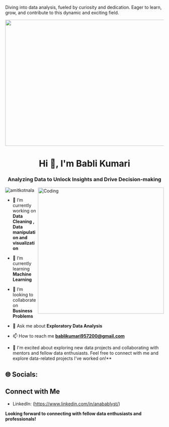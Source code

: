 Diving into data analysis, fueled by curiosity and dedication. Eager to learn, grow, and contribute to this dynamic and exciting field.

<p align="center">
  <img src="https://static1.s123-cdn-static-a.com/uploads/2469257/normal_5d659ef3cbfe7.gif" width="800" height="400">
</p>

<h1 align="center">Hi 👋, I'm Babli Kumari</h1>
<h3 align="center">Analyzing Data to Unlock Insights and Drive Decision-making</h3>
<img align="right" alt="Coding" width="400" src="https://camo.githubusercontent.com/b70081ec9c6d16a35bf18610619030bfc810cda3118051cf75ace93700e233c1/68747470733a2f2f63646e2e6472696262626c652e636f6d2f75736572732f313336343032392f73637265656e73686f74732f31363039333236382f6d656469612f36386538326137666234393034363134613930363664366235343063313462322e676966"





<p align="left"> <img src="https://komarev.com/ghpvc/?username=amitkotnala&label=Profile%20views&color=0e75b6&style=flat" alt="amitkotnala" /> </p>

- 🔭 I’m currently working on **Data Cleaning , Data manipulation and visualization**

- 🌱 I’m currently learning **Machine Learning**

- 👯 I’m looking to collaborate on **Business Problems**

- 💬 Ask me about **Exploratory Data Analysis**

- 📫 How to reach me **bablikumari957200@gmail.com**

- 🧠 I'm excited about exploring new data projects and collaborating with mentors and fellow data enthusiasts.
Feel free to connect with me and explore data-related projects I've worked on!**

## 🌐 Socials:
## Connect with Me

- LinkedIn: (https://www.linkedin.com/in/anabablyst/)


**Looking forward to connecting with fellow data enthusiasts and professionals!**
